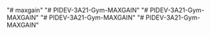 "# maxgain" 
"# PIDEV-3A21-Gym-MAXGAIN" 
"# PIDEV-3A21-Gym-MAXGAIN" 
"# PIDEV-3A21-Gym-MAXGAIN" 
"# PIDEV-3A21-Gym-MAXGAIN" 
